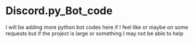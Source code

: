 # Discord.py_Bot_code
I will be adding more python bot codes here if I feel like or maybe on some requests but if the project is large or something I may not be able to help
